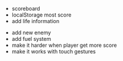 + scoreboard
+ localStorage most score
+ add life information
- add new enemy
- add fuel system
- make it harder when player get more score
- make it works with touch gestures
